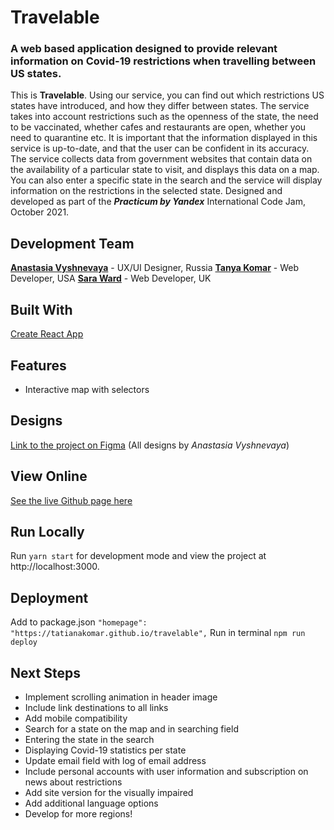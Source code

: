  # Travelable
### A web based application designed to provide relevant information on Covid-19 restrictions when travelling between US states.
This is **Travelable**.
Using our service, you can find out which restrictions US states have introduced, and how they differ between states. The service takes into account restrictions such as the openness of the state, the need to be vaccinated, whether cafes and restaurants are open, whether you need to quarantine etc. It is important that the information displayed in this service is up-to-date, and that the user can be confident in its accuracy. The service collects data from government websites that contain data on the availability of a particular state to visit, and displays this data on a map. You can also enter a specific state in the search and the service will display information on the restrictions in the selected state.
Designed and developed as part of the ***Practicum by Yandex*** International Code Jam, October 2021.
## Development Team
[**Anastasia Vyshnevaya**](https://www.behance.net/A__V) - UX/UI Designer, Russia
[**Tanya Komar**](https://github.com/tatianakomar) - Web Developer, USA
[**Sara Ward**](https://github.com/warsdd) - Web Developer, UK
## Built With
[Create React App](https://github.com/facebook/create-react-app)
## Features
- Interactive map with selectors
## Designs
[Link to the project on Figma](https://www.figma.com/file/g5e3Rzr87NSfGUDlINfyH2/code-jam?node-id=218%3A1252)
(All designs by *Anastasia Vyshnevaya*)
## View Online
[See the live Github page here](https://tatianakomar.github.io/travelable/)
## Run Locally
Run `yarn start` for development mode and view the project at http://localhost:3000.
## Deployment
Add to package.json
`"homepage": "https://tatianakomar.github.io/travelable",`
Run in terminal
`npm run deploy`
## Next Steps
- Implement scrolling animation in header image
- Include link destinations to all links
- Add mobile compatibility
- Search for a state on the map and in searching field
- Entering the state in the search
- Displaying Covid-19 statistics per state
- Update email field with log of email address
- Include personal accounts with user information and subscription on news about restrictions
- Add site version for the visually impaired
- Add additional language options
- Develop for more regions!
